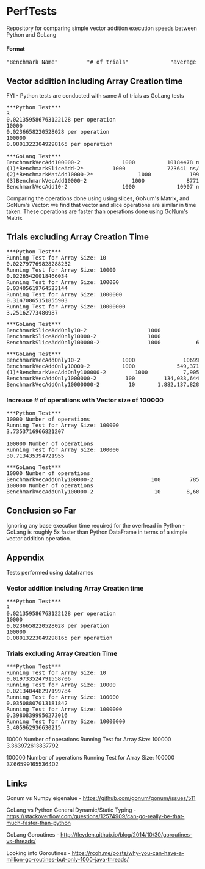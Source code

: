 # PerfTests
Repository for comparing simple vector addition execution speeds between Python and GoLang 

#### Format
<pre>
"Benchmark Name"         "# of trials"             "average execution time per trial"
</pre>

## Vector addition including Array Creation time
FYI - Python tests are conducted with same # of trials as GoLang tests


<pre>
***Python Test***
3
0.021359586763122128 per operation
10000
0.0236658220528028 per operation
100000
0.08013223049298165 per operation

***GoLang Test***
BenchmarkVecAdd100000-2             1000          10184478 ns/op
(1)*BenchmarkSliceAdd-2*         1000             723641 ns/op
(2)*BenchmarkMatAdd10000-2*              1000            1995261 ns/op
(3)BenchmarkVecAdd10000-2              1000             877142 ns/op
BenchmarkVecAdd10-2                 1000             10907 ns/op
</pre>

Comparing the operations done using using slices, GoNum's Matrix, and GoNum's Vector: we find that vector and slice operations are similar
in time taken. These operations are faster than operations done using GoNum's Matrix

## Trials excluding Array Creation Time
<pre>
***Python Test***
Running Test for Array Size: 10
0.022797769828288232
Running Test for Array Size: 10000
0.02265420018466034
Running Test for Array Size: 100000
0.03405619764523144
Running Test for Array Size: 1000000
0.31470865151855903
Running Test for Array Size: 10000000
3.25162773480987
</pre>
<pre>
***GoLang Test***
BenchmarkSliceAddOnly10-2                   1000                 991 ns/op
BenchmarkSliceAddOnly10000-2                1000             662,123 ns/op
BenchmarkSliceAddOnly100000-2               1000           6,629,379 ns/op
</pre>
<pre>
***GoLang Test***
BenchmarkVecAddOnly10-2             1000               10699 ns/op
BenchmarkVecAddOnly10000-2          1000             549,371 ns/op
(1)*BenchmarkVecAddOnly100000-2         1000           7,905,048 ns/op*
BenchmarkVecAddOnly1000000-2         100         134,033,644 ns/op
BenchmarkVecAddOnly10000000-2         10       1,882,137,820 ns/op
</pre>
### Increase # of operations with Vector size of 100000
<pre>
***Python Test***
10000 Number of operations
Running Test for Array Size: 100000
3.7353716966821207

100000 Number of operations
Running Test for Array Size: 100000
30.713435394721955
</pre>
<pre>
***GoLang Test***
10000 Number of operations
BenchmarkVecAddOnly100000-2                  100         785,419,554 ns/op
100000 Number of operations
BenchmarkVecAddOnly100000-2                   10        8,682,452,270 ns/op
</pre>

## Conclusion so Far
Ignoring any base execution time required for the overhead in Python - GoLang is roughly 5x faster than Python DataFrame in terms of a simple vector addition operation.


## Appendix
Tests performed using dataframes
### Vector addition including Array Creation time
<pre>
***Python Test***
3
0.021359586763122128 per operation
10000
0.0236658220528028 per operation
100000
0.08013223049298165 per operation
</pre>

### Trials excluding Array Creation Time
<pre>
***Python Test***
Running Test for Array Size: 10
0.019733524791558706
Running Test for Array Size: 10000
0.021340448297199784
Running Test for Array Size: 100000
0.03508807013181842
Running Test for Array Size: 1000000
0.39808399950273016
Running Test for Array Size: 10000000
3.405962936630215
</pre>

10000 Number of operations
Running Test for Array Size: 100000
3.363972613837792

100000 Number of operations
Running Test for Array Size: 100000
37.66599165536402


## Links
Gonum vs Numpy eigenalue - https://github.com/gonum/gonum/issues/511

GoLang vs Python General Dynamic/Static Typing - https://stackoverflow.com/questions/12574909/can-go-really-be-that-much-faster-than-python

GoLang Goroutines - 
http://tleyden.github.io/blog/2014/10/30/goroutines-vs-threads/

Looking into Goroutines - 
https://rcoh.me/posts/why-you-can-have-a-million-go-routines-but-only-1000-java-threads/